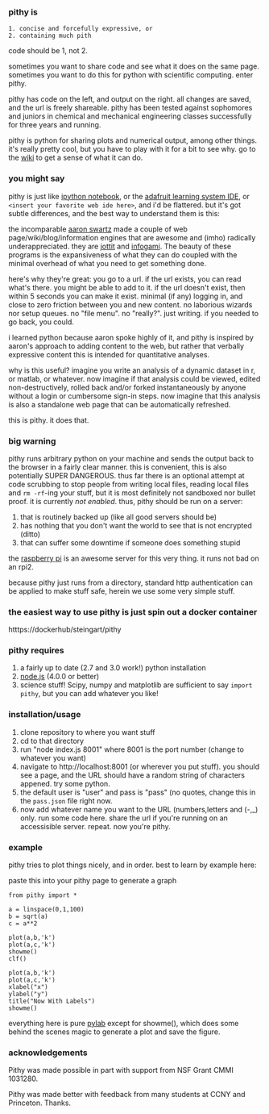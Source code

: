 ### pithy is

	1. concise and forcefully expressive, or
	2. containing much pith

code should be 1, not 2.  

sometimes you want to share code and see what it does on the same page.  sometimes you want to do this for python with scientific computing.  enter pithy.  

pithy has code on the left, and output on the right.  all changes are saved, and the url is freely shareable.  pithy has been tested against sophomores and juniors in chemical and mechanical engineering classes successfully for three years and running.  

pithy is python for sharing plots and numerical output, among other things.  it's really pretty cool, but you have to play with it for a bit to see why.  go to the [wiki](https://github.com/dansteingart/pithy/wiki) to get a sense of what it can do.

### you might say

pithy is just like [ipython notebook](http://ipython.org/notebook.html), or the [adafruit learning system IDE](http://learn.adafruit.com/), or `<insert your favorite web ide here>`, and i'd be flattered.  but it's got subtle differences, and the best way to understand them is this:

the incomparable [aaron swartz](http://en.wikipedia.org/wiki/Aaron_Swartz) made a couple of web page/wiki/blog/information engines that are awesome and (imho) radically underappreciated.  they are [jottit](https://www.jottit.com/) and [infogami](https://github.com/infogami/infogami).  The beauty of these programs is the expansiveness of what they can do coupled with the minimal overhead of what you need to get something done.  

here's why they're great: you go to a url.  if the url exists, you can read what's there.  you might be able to add to it.  if the url doesn't exist, then within 5 seconds you can make it exist.  minimal (if any) logging in, and close to zero friction between you and new content.  no laborious wizards nor setup queues.  no "file menu".  no "really?".  just writing.  if you needed to go back, you could.  

i learned python because aaron spoke highly of it, and pithy is inspired by aaron's approach to adding content to the web, but rather that verbally expressive content this is intended for quantitative analyses.  

why is this useful?  imagine you write an analysis of a dynamic dataset in r, or matlab, or whatever.  now imagine if that analysis could be viewed, edited non-destructively, rolled back and/or forked instantaneously by anyone without a login or cumbersome sign-in steps.  now imagine that this analysis is also a standalone web page that can be automatically refreshed.

this is pithy.  it does that.

### big warning
pithy runs arbitrary python on your machine and sends the output back to the browser in a fairly clear manner.  this is convenient, this is also potentially SUPER DANGEROUS.  thus far there is an optional attempt at code scrubbing to stop people from writing local files, reading local files and `rm -rf`-ing your stuff, but it is most definitely not sandboxed nor bullet proof.  it is currently _not enabled_.  thus, pithy should be run on a server:

1. that is routinely backed up (like all good servers should be)
2. has nothing that you don't want the world to see that is not encrypted (ditto)
3. that can suffer some downtime if someone does something stupid

the [raspberry pi](http://www.raspberrypi.org/) is an awesome server for this very thing.  it runs not bad on an rpi2.

because pithy just runs from a directory, standard http authentication can be applied to make stuff safe, herein we use some very simple stuff.

### the easiest way to use pithy is just spin out a docker container
htttps://dockerhub/steingart/pithy



### pithy requires 

1. a fairly up to date (2.7 and 3.0 work!) python installation
2. [node.js](http://nodejs.org/)  (4.0.0 or better)
3. science stuff!  Scipy, numpy and matplotlib are sufficient to say `import pithy`, but you can add whatever you like!

### installation/usage 

1. clone repository to where you want stuff
2. cd to that directory
3. run "node index.js 8001" where 8001 is the port number (change to whatever you want)
4. navigate to http://localhost:8001  (or wherever you put stuff).  you should see a page, and the URL should have a random string of characters appened.  try some python.
5. the default user is "user" and pass is "pass" (no quotes, change this in the `pass.json` file right now. 
5. now add whatever name you want to the URL (numbers,letters and (-,_) only.  run some code here.  share the url if you're running on an accessisible server.  repeat.  now you're pithy.


### example

pithy tries to plot things nicely, and in order.  best to learn by example here:

paste this into your pithy page to generate a graph


    from pithy import *
	
    a = linspace(0,1,100)
    b = sqrt(a)
    c = a**2

    plot(a,b,'k')
    plot(a,c,'k')
    showme()
    clf()

    plot(a,b,'k')
    plot(a,c,'k')
    xlabel("x")
    ylabel("y")
    title("Now With Labels")
    showme() 

everything here is pure [pylab](http://www.scipy.org/PyLab) except for showme(), which does some behind the scenes magic to generate a plot and save the figure.  

### acknowledgements

Pithy was made possible in part with support from NSF Grant CMMI 1031280.

Pithy was made better with feedback from many students at CCNY and Princeton.  Thanks.

